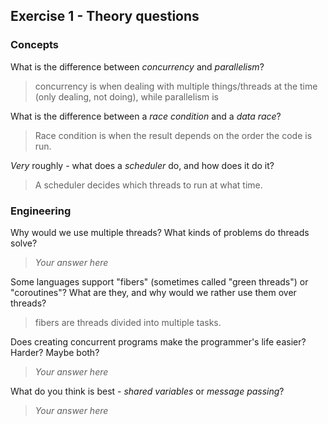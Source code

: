 Exercise 1 - Theory questions
-----------------------------

### Concepts

What is the difference between *concurrency* and *parallelism*?
> concurrency is when dealing with multiple things/threads at the time (only dealing, not doing), while parallelism is  

What is the difference between a *race condition* and a *data race*? 
> Race condition is when the result depends on the order the code is run.  
 
*Very* roughly - what does a *scheduler* do, and how does it do it?
> A scheduler decides which threads to run at what time.  


### Engineering

Why would we use multiple threads? What kinds of problems do threads solve?
> *Your answer here*

Some languages support "fibers" (sometimes called "green threads") or "coroutines"? What are they, and why would we rather use them over threads?
> fibers are threads divided into multiple tasks. 

Does creating concurrent programs make the programmer's life easier? Harder? Maybe both?
> *Your answer here*

What do you think is best - *shared variables* or *message passing*?
> *Your answer here*


